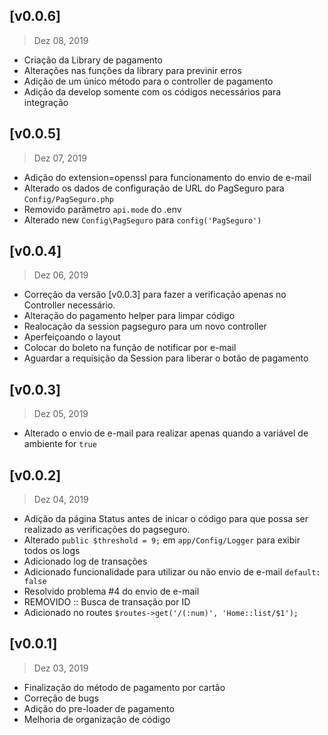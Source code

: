 ## [v0.0.6]
> Dez 08, 2019

- Criação da Library de pagamento
- Alterações nas funções da library para previnir erros
- Adição de um único método para o controller de pagamento
- Adição da develop somente com os códigos necessários para integração

## [v0.0.5]
> Dez 07, 2019

- Adição do extension=openssl para funcionamento do envio de e-mail
- Alterado os dados de configuração de URL do PagSeguro para `Config/PagSeguro.php`
- Removido parâmetro `api.mode` do .env
- Alterado new `Config\PagSeguro` para `config('PagSeguro')`

## [v0.0.4]
> Dez 06, 2019

- Correção da versão [v0.0.3] para fazer a verificação apenas no Controller necessário.
- Alteração do pagamento helper para limpar código
- Realocação da session pagseguro para um novo controller
- Aperfeiçoando o layout
- Colocar do boleto na função de notificar por e-mail 
- Aguardar a requisição da Session para liberar o botão de pagamento

## [v0.0.3]
> Dez 05, 2019

- Alterado o envio de e-mail para realizar apenas quando a variável de ambiente for `true`

## [v0.0.2]
> Dez 04, 2019

- Adição da página Status antes de inicar o código para que possa ser realizado as verificações do pagseguro.
- Alterado `public $threshold = 9;` em `app/Config/Logger` para exibir todos os logs
- Adicionado log de transações
- Adicionado funcionalidade para utilizar ou não envio de e-mail `default: false`
- Resolvido problema #4 do envio de e-mail
- REMOVIDO :: Busca de transação por ID 
- Adicionado no routes `$routes->get('/(:num)', 'Home::list/$1');`

## [v0.0.1]
> Dez 03, 2019

- Finalização do método de pagamento por cartão
- Correção de bugs
- Adição do pre-loader de pagamento
- Melhoria de organização de código
